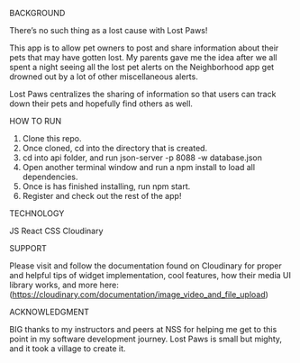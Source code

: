 BACKGROUND

There’s no such thing as a lost cause with Lost Paws!
 
This app is to allow pet owners to post and share information about their pets that may have gotten lost. My parents gave me the idea after we all spent a night seeing all the lost pet alerts on the Neighborhood app get drowned out by a lot of other miscellaneous alerts. 

Lost Paws centralizes the sharing of information so that users can track down their pets and hopefully find others as well.


HOW TO RUN

1. Clone this repo.
2. Once cloned, cd into the directory that is created.
3. cd into api folder, and run json-server -p 8088 -w database.json
4. Open another terminal window and run a npm install to load all dependencies.
5. Once is has finished installing, run npm start.
6. Register and check out the rest of the app!

TECHNOLOGY

JS
React
CSS
Cloudinary 

SUPPORT

Please visit and follow the documentation found on Cloudinary for proper and helpful tips of widget implementation, cool features, how their media UI library works, and more here: (https://cloudinary.com/documentation/image_video_and_file_upload)


ACKNOWLEDGMENT

BIG thanks to my instructors and peers at NSS for helping me get to this point in my software development journey. Lost Paws is small but mighty, and it took a village to create it. 